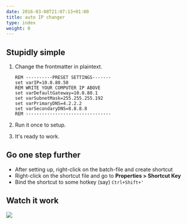 ```yaml
---
date: 2016-03-08T21:07:13+01:00
title: auto IP changer
type: index
weight: 0
---
```


## Stupidly simple

1. Change the frontmatter in plaintext.

	```
	REM ----------PRESET SETTINGS-------
	set varIP=10.0.80.50
	REM WRITE YOUR COMPUTER IP ABOVE
	set varDefaultGateway=10.0.80.1
	set varSubnetMask=255.255.255.192
	set varPrimaryDNS=4.2.2.2
	set varSecondaryDNS=8.8.8.8
	REM --------------------------------
	```

2. Run it once to setup.

3. It's ready to work.

## Go one step further

* After setting up, right-click on the batch-file and create shortcut
* Right-click on the shortcut file and go to __Properties > Shortcut Key__
* Bind the shortcut to some hotkey (say) `Ctrl+Shift+'`

## Watch it work

![][1]

[1]: img/autoIPchanger-demo.gif